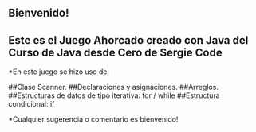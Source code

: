 ## Bienvenido! 
## Este es el Juego Ahorcado creado con Java del Curso de Java desde Cero de Sergie Code

*En este juego se hizo uso de:

##Clase Scanner.
##Declaraciones y asignaciones.
##Arreglos.
##Estructuras de datos de tipo iterativa: for / while
##Estructura condicional: if

*Cualquier sugerencia o comentario es bienvenido!
